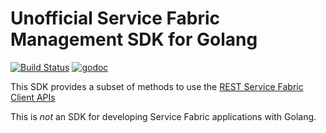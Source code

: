 # Unofficial Service Fabric Management SDK for Golang

[![Build Status](https://travis-ci.org/jjcollinge/servicefabric.svg?branch=master)](https://travis-ci.org/jjcollinge/servicefabric)
[![godoc](https://godoc.org/github.com/jjcollinge/servicefabric?status.svg)](https://godoc.org/github.com/jjcollinge/servicefabric)

This SDK provides a subset of methods to use the [REST Service Fabric Client APIs](https://docs.microsoft.com/en-us/rest/api/servicefabric/sfclient-index) 

This is *not* an SDK for developing Service Fabric applications with Golang.
